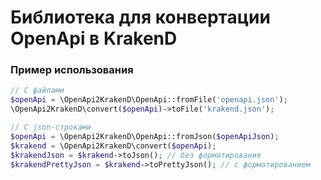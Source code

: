 # Библиотека для конвертации OpenApi в KrakenD

### Пример использования
```php
// С файлами
$openApi = \OpenApi2KrakenD\OpenApi::fromFile('openapi.json');
\OpenApi2KrakenD\convert($openApi)->toFile('krakend.json');

// С json-строками
$openApi = \OpenApi2KrakenD\OpenApi::fromJson($openApiJson);
$krakend = \OpenApi2KrakenD\convert($openApi);
$krakendJson = $krakend->toJson(); // без форматирования
$krakendPrettyJson = $krakend->toPrettyJson(); // с форматированием
```